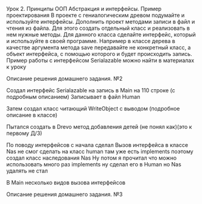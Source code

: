 Урок 2. Принципы ООП Абстракция и интерфейсы. Пример проектирования
В проекте с гениалогическим древом подумайте и используйте интерфейсы.
Дополнить проект методами записи в файл и чтения из файла. Для этого создать отдельный класс и реализовать в нем нужные методы. Для данного класса сделайте интерфейс, который и используйте в своей программе. Например в классе дерева в качестве аргумента метода save передавайте не конкретный класс, а объект интерфейса, с помощью которого и
будет происходить запись. Пример работы с интерфейсом Serialazable можно найти в материалах к уроку

Описание решения домашнего задания. №2

Создал интерфейс Serialazable на запись в Main на 110 строке (с подробным описанием) Записывает в файл Human

Затем создал класс читающий WriteObject с выводом (подробное описание в классе)

Пытался создать в Drevo метод добавления детей (не понял как)(это к первому Д/З)

По поводу интерфейсов
с начала сделал Вызов интерфейса в классе Nas не смог сделать на класс human там уже есть implements поэтому создал
класс наследования Nas
Ну потом я прочитал что можно использовать много раз implements ну сделал его в Human но Nas удалять не стал

В Main несколько видов вызова интерфейсов

Описание решения домашнего задания. №3

